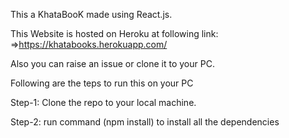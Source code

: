 This a KhataBooK made using React.js.

This Website is hosted on Heroku at following link: =>https://khatabooks.herokuapp.com/

Also you can raise an issue or clone it to your PC.

Following are the teps to run this on your PC

Step-1: Clone the repo to your local machine.

Step-2: run command (npm install) to install all the dependencies
